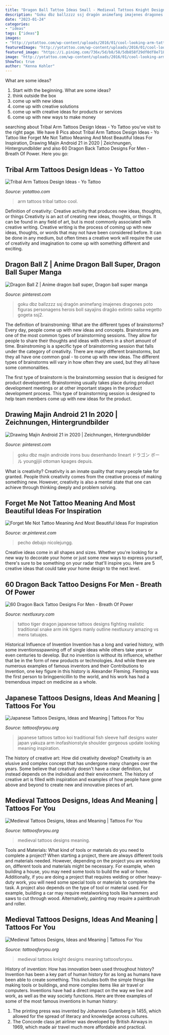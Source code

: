 ```yaml
---
title: "Dragon Ball Tattoo Ideas Small - Medieval Tattoos Knight Designs Meaning Tattoosforyou"
description: "Goku dbz ballzzzz ssj dragón animefang imajenes dragones poto figuras personagens herois boll sayajins dragão extinto saiba vegetto gogeta ssj2"
date: "2023-01-24"
categories:
- "ideas"
tags: ["ideas"]
images:
- "http://yotattoo.com/wp-content/uploads/2016/01/cool-looking-arm-tattoo.jpg"
featuredImage: "http://yotattoo.com/wp-content/uploads/2016/01/cool-looking-arm-tattoo.jpg"
featured_image: "https://i.pinimg.com/736x/5d/b8/58/5db858f29df0df8e7181513ab35d0075.jpg"
image: "http://yotattoo.com/wp-content/uploads/2016/01/cool-looking-arm-tattoo.jpg"
ShowToc: true
author: "Kenna Kohler"
---
```



What are some ideas?
1. Start with the beginning. What are some ideas? 
2. think outside the box 
3. come up with new ideas 
4. come up with creative solutions 
5. come up with creative ideas for products or services 
6. come up with new ways to make money 

	

		
searching about Tribal Arm Tattoos Design Ideas - Yo Tattoo you've visit to the right page. We have 8 Pics about Tribal Arm Tattoos Design Ideas - Yo Tattoo like Forget Me Not Tattoo Meaning And Most Beautiful Ideas For Inspiration, Drawing Majin Android 21 in 2020 | Zeichnungen, Hintergrundbilder and also 60 Dragon Back Tattoo Designs For Men - Breath Of Power. Here you go:
		
    
## Tribal Arm Tattoos Design Ideas - Yo Tattoo

<img loading=lazy src="http://yotattoo.com/wp-content/uploads/2016/01/cool-looking-arm-tattoo.jpg" onerror="this.onerror=null;this.src='https://tse1.mm.bing.net/th?id=OIP.oCYmBqnXVIO-mTR8z3OGrAHaJ4&amp;pid=15.1';" alt="Tribal Arm Tattoos Design Ideas - Yo Tattoo">

_Source: yotattoo.com_

>arm tattoos tribal tattoo cool. 

	

Definition of creativity: Creative activity that produces new ideas, thoughts, or things
Creativity is an act of creating new ideas, thoughts, or things. It can be found in any field of art, but is most commonly associated with creative writing. Creative writing is the process of coming up with new ideas, thoughts, or words that may not have been considered before. It can be done in any medium, but often times a creative work will require the use of creativity and imagination to come up with something different and exciting.

    
## Dragon Ball Z | Anime Dragon Ball Super, Dragon Ball Super Manga

<img loading=lazy src="https://i.pinimg.com/736x/4e/0d/3d/4e0d3df2454cc2f3517a343c24daab4b.jpg" onerror="this.onerror=null;this.src='https://tse4.mm.bing.net/th?id=OIP.koGKm-_cDxeU2G7zeSyznAAAAA&amp;pid=15.1';" alt="Dragon Ball Z | Anime dragon ball super, Dragon ball super manga">

_Source: pinterest.com_

>goku dbz ballzzzz ssj dragón animefang imajenes dragones poto figuras personagens herois boll sayajins dragão extinto saiba vegetto gogeta ssj2. 

	

The definition of brainstroming: What are the different types of brainstorms?
Every day, people come up with new ideas and concepts. Brainstorms are one of the most common types of brainstorming sessions. They allow for people to share their thoughts and ideas with others in a short amount of time. Brainstroming is a specific type of brainstorming session that falls under the category of creativity. 
There are many different brainstorms, but they all have one common goal - to come up with new ideas. The different types of brainstorms will vary in how often they are used, but they all have some commonalities. 

The first type of brainstorm is the brainstorming session that is designed for product development. Brainstorming usually takes place during product development meetings or at other important stages in the product development process. This type of brainstorming session is designed to help team members come up with new ideas for the product.

    
## Drawing Majin Android 21 In 2020 | Zeichnungen, Hintergrundbilder

<img loading=lazy src="https://i.pinimg.com/736x/5d/b8/58/5db858f29df0df8e7181513ab35d0075.jpg" onerror="this.onerror=null;this.src='https://tse4.mm.bing.net/th?id=OIP.jqn4DVoLfgYuxhhA7R3QJAHaJ3&amp;pid=15.1';" alt="Drawing Majin Android 21 in 2020 | Zeichnungen, Hintergrundbilder">

_Source: pinterest.com_

>goku dbz majin androide irons buu desenhando lineart ドラゴン ボール youngjijii ottoman kpages depuis. 

	

What is creativity?
Creativity is an innate quality that many people take for granted. People think creativity comes from the creative process of making something new. However, creativity is also a mental state that one can achieve through thinking deeply and problem solving.

    
## Forget Me Not Tattoo Meaning And Most Beautiful Ideas For Inspiration

<img loading=lazy src="https://i.pinimg.com/736x/d0/38/31/d03831ebd11f8f44d564586e7d41b586.jpg" onerror="this.onerror=null;this.src='https://tse2.mm.bing.net/th?id=OIP.yZgaQ4SaVN8aZe0vwi2vvgHaQ4&amp;pid=15.1';" alt="Forget Me Not Tattoo Meaning And Most Beautiful Ideas For Inspiration">

_Source: ar.pinterest.com_

>pecho debajo nicolejungg. 

	

Creative ideas come in all shapes and sizes. Whether you're looking for a new way to decorate your home or just some new ways to express yourself, there's sure to be something on your radar that'll inspire you. Here are 5 creative ideas that could take your home design to the next level.

    
## 60 Dragon Back Tattoo Designs For Men - Breath Of Power

<img loading=lazy src="http://nextluxury.com/wp-content/uploads/green-dragon-with-tiger-full-back-guys-tattoos.jpg" onerror="this.onerror=null;this.src='https://tse3.mm.bing.net/th?id=OIP.93v8ofISPfFWzvt_JE5TGQHaJ8&amp;pid=15.1';" alt="60 Dragon Back Tattoo Designs For Men - Breath Of Power">

_Source: nextluxury.com_

>tattoo tiger dragon japanese tattoos designs fighting realistic traditional snake arm ink tigers manly outline nextluxury amazing vs mens tatuajes. 

	

Historical Influence of Invention
Invention has a long and varied history, with some inventionsspawning off of single ideas while others take years or even centuries to develop. But no invention is without its influence, whether that be in the form of new products or technologies. And while there are numerous examples of famous inventors and their Contributions to Invention, one key figure in this history is Alexander Fleming. Fleming was the first person to bringpenicillin to the world, and his work has had a tremendous impact on medicine as a whole.

    
## Japanese Tattoos Designs, Ideas And Meaning | Tattoos For You

<img loading=lazy src="http://www.tattoosforyou.org/wp-content/uploads/2013/09/Japanese-Half-Sleeve-Tattoos.jpg" onerror="this.onerror=null;this.src='https://tse4.mm.bing.net/th?id=OIP.TYW5XVCpoxdlYwLwWnXxlAHaLK&amp;pid=15.1';" alt="Japanese Tattoos Designs, Ideas and Meaning | Tattoos For You">

_Source: tattoosforyou.org_

>japanese tattoos tattoo koi traditional fish sleeve half designs water japan yakuza arm inofashionstyle shoulder gorgeous update looking meaning inspiration. 

	

The history of creative art: How did creativity develop?
Creativity is an elusive and complex concept that has undergone many changes over the years. Some believe that creativity doesn't have a clear definition, but instead depends on the individual and their environment. The history of creative art is filled with inspiration and examples of how people have gone above and beyond to create new and innovative pieces of art.

    
## Medieval Tattoos Designs, Ideas And Meaning | Tattoos For You

<img loading=lazy src="https://www.tattoosforyou.org/wp-content/uploads/2016/03/Medieval-Tattoos-Pictures.jpg" onerror="this.onerror=null;this.src='https://tse3.mm.bing.net/th?id=OIP.sUiFSC9wraVFxZN7IrriSgHaI6&amp;pid=15.1';" alt="Medieval Tattoos Designs, Ideas and Meaning | Tattoos For You">

_Source: tattoosforyou.org_

>medieval tattoos designs meaning. 

	

Tools and Materials: What kind of tools or materials do you need to complete a project?
When starting a project, there are always different tools and materials needed. However, depending on the project you are working on, different tools and materials might be necessary.  For example, when building a house, you may need some tools to build the wall or home.  Additionally, if you are doing a project that requires welding or other heavy-duty work, you will need some special tools or materials to complete the task.   A project also depends on the type of tool or material used. For example, building a car may require metalworking tools like hammers and saws to cut through wood. Alternatively, painting may require a paintbrush and roller.

    
## Medieval Tattoos Designs, Ideas And Meaning | Tattoos For You

<img loading=lazy src="https://www.tattoosforyou.org/wp-content/uploads/2016/03/Medieval-Tattoos-Images.jpg" onerror="this.onerror=null;this.src='https://tse2.mm.bing.net/th?id=OIP.DMxcRh73r1XHniseAGuE8QHaJ4&amp;pid=15.1';" alt="Medieval Tattoos Designs, Ideas and Meaning | Tattoos For You">

_Source: tattoosforyou.org_

>medieval tattoos knight designs meaning tattoosforyou. 

	

History of invention: How has innovation been used throughout history?
Invention has been a key part of human history for as long as humans have been able to create something. This includes both the simple things like making tools or buildings, and more complex items like air travel or computers. Inventions have had a direct impact on the way we live and work, as well as the way society functions. 
Here are three examples of some of the most famous inventions in human history: 

1) The printing press was invented by Johannes Gutenberg in 1455, which allowed for the spread of literacy and knowledge across cultures. 
2) The Concorde class jet airliner was developed by British Airways in 1969, which made air travel much more affordable and practical.

